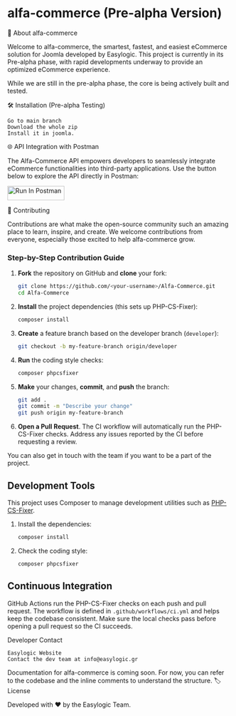 # alfa-commerce (Pre-alpha Version)

🚀 About alfa-commerce

Welcome to alfa-commerce, the smartest, fastest, and easiest eCommerce solution for Joomla developed by Easylogic.
This project is currently in its Pre-alpha phase, with rapid developments underway to provide an optimized eCommerce experience.

While we are still in the pre-alpha phase, the core is being actively built and tested.

🛠️ Installation (Pre-alpha Testing)

    Go to main branch
    Download the whole zip
    Install it in joomla.

🌐 API Integration with Postman

The Alfa-Commerce API empowers developers to seamlessly integrate eCommerce functionalities into third-party applications. Use the button below to explore the API directly in Postman:

[<img src="https://run.pstmn.io/button.svg" alt="Run In Postman" style="width: 128px; height: 32px;">](https://null.postman.co/collection/40562641-db6c701d-6cee-4955-96b3-d357447b9bfe?source=rip_markdown)


🤝 Contributing

Contributions are what make the open-source community such an amazing place to learn, inspire, and create. We welcome contributions from everyone, especially those excited to help alfa-commerce grow.

### Step-by-Step Contribution Guide

1. **Fork** the repository on GitHub and **clone** your fork:

   ```bash
   git clone https://github.com/<your-username>/Alfa-Commerce.git
   cd Alfa-Commerce
   ```

2. **Install** the project dependencies (this sets up PHP-CS-Fixer):

   ```bash
   composer install
   ```

3. **Create** a feature branch based on the developer branch (`developer`):

   ```bash
   git checkout -b my-feature-branch origin/developer
   ```

4. **Run** the coding style checks:

   ```bash
   composer phpcsfixer
   ```

5. **Make** your changes, **commit**, and **push** the branch:

   ```bash
   git add .
   git commit -m "Describe your change"
   git push origin my-feature-branch
   ```

6. **Open a Pull Request**. The CI workflow will automatically run the PHP-CS-Fixer checks. Address any issues reported by the CI before requesting a review.

You can also get in touch with the team if you want to be a part of the project.

## Development Tools

This project uses Composer to manage development utilities such as
[PHP-CS-Fixer](https://github.com/PHP-CS-Fixer/PHP-CS-Fixer).

1. Install the dependencies:

   ```bash
   composer install
   ```

2. Check the coding style:

   ```bash
   composer phpcsfixer
   ```

## Continuous Integration

GitHub Actions run the PHP-CS-Fixer checks on each push and pull request. The workflow is defined in `.github/workflows/ci.yml` and helps keep the codebase consistent. Make sure the local checks pass before opening a pull request so the CI succeeds.


Developer Contact

    Easylogic Website
    Contact the dev team at info@easylogic.gr

Documentation for alfa-commerce is coming soon. For now, you can refer to the codebase and the inline comments to understand the structure.
🏷️ License

Developed with ❤️ by the Easylogic Team.
